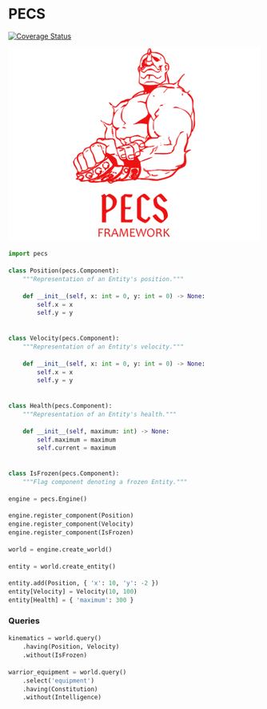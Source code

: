 # PECS
[![Coverage Status](https://coveralls.io/repos/github/krummja/PECS/badge.svg?branch=master)](https://coveralls.io/github/krummja/PECS?branch=master)

![Armstrong](/assets/lm_pecs_armstrong.png)



```python
import pecs

class Position(pecs.Component):
    """Representation of an Entity's position."""

    def __init__(self, x: int = 0, y: int = 0) -> None:
        self.x = x
        self.y = y


class Velocity(pecs.Component):
    """Representation of an Entity's velocity."""
    
    def __init__(self, x: int = 0, y: int = 0) -> None:
        self.x = x
        self.y = y
        
        
class Health(pecs.Component):
    """Representation of an Entity's health."""
    
    def __init__(self, maximum: int) -> None:
        self.maximum = maximum
        self.current = maximum


class IsFrozen(pecs.Component):
    """Flag component denoting a frozen Entity."""

engine = pecs.Engine()

engine.register_component(Position)
engine.register_component(Velocity)
engine.register_component(IsFrozen)

world = engine.create_world()

entity = world.create_entity()

entity.add(Position, { 'x': 10, 'y': -2 })
entity[Velocity] = Velocity(10, 100)
entity[Health] = { 'maximum': 300 }
```

### Queries

```python
kinematics = world.query()
    .having(Position, Velocity)
    .without(IsFrozen)

warrior_equipment = world.query()
    .select('equipment')
    .having(Constitution)
    .without(Intelligence)
```
